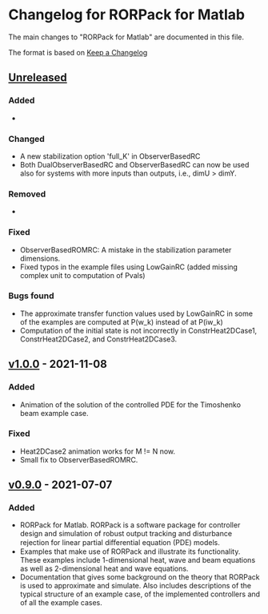 # Changelog for RORPack for Matlab

The main changes to "RORPack for Matlab" are documented in this file.

The format is based on [Keep a Changelog](https://keepachangelog.com/en/1.0.0/)

## [Unreleased]

### Added 

-

### Changed

- A new stabilization option 'full_K' in ObserverBasedRC
- Both DualObserverBasedRC and ObserverBasedRC can now be used also for systems with more inputs than outputs, i.e., dimU > dimY.

### Removed

- 

### Fixed

- ObserverBasedROMRC: A mistake in the stabilization parameter dimensions.
- Fixed typos in the example files using LowGainRC (added missing complex unit to computation of Pvals)

### Bugs found

- The approximate transfer function values used by LowGainRC in some of the examples are computed at P(w_k) instead of at P(iw_k)
- Computation of the initial state is not incorrectly in ConstrHeat2DCase1, ConstrHeat2DCase2, and ConstrHeat2DCase3.

## [v1.0.0] - 2021-11-08

### Added 

- Animation of the solution of the controlled PDE for the Timoshenko beam example case.

### Fixed

- Heat2DCase2 animation works for M != N now.
- Small fix to ObserverBasedROMRC.

## [v0.9.0] - 2021-07-07

### Added 

- RORPack for Matlab. RORPack is a software package for controller design and simulation of robust output tracking and disturbance rejection for linear partial diﬀerential equation (PDE) models.
- Examples that make use of RORPack and illustrate its functionality. These examples include 1-dimensional heat, wave and beam equations as well as 2-dimensional heat and wave equations.
- Documentation that gives some background on the theory that RORPack is used to approximate and simulate. Also includes descriptions of the typical structure of an example case, of the implemented controllers and of all the example cases.


[unreleased]: https://github.com/lassipau/rorpack-matlab/tree/dev
[v1.0.0]: https://github.com/lassipau/rorpack-matlab/releases/tag/v1.0.0
[v0.9.0]: https://github.com/lassipau/rorpack-matlab/releases/tag/v0.9.0

